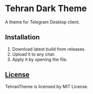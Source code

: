 # Tehran Dark Theme
A theme for Telegram Desktop client.

## Installation
1. Download latest build from releases.
2. Upload it to any chat.
3. Apply it by opening the file.

## [License](https://github.com/Aleyasen/TehranDarkTheme/blob/master/LICENSE)
TehranTheme is licensed by MIT License.
